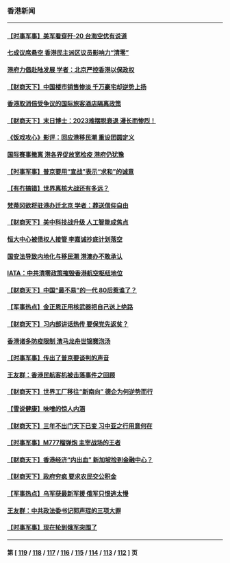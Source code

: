 ### 香港新闻
---
#### [【时事军事】美军看穿歼-20 台海空优有说道](../../pages/ncid1349362/n13832230.md) 
#### [七成议席悬空 香港民主派区议员影响力“清零”](../../pages/ncid1349362/n13832208.md) 
#### [港府力倡赴陆发展 学者：北京严控香港以保政权](../../pages/ncid1349362/n13832164.md) 
#### [【财商天下】中国楼市销售惨淡 千万豪宅却逆势上扬](../../pages/ncid1349362/n13831609.md) 
#### [香港取消倍受争议的国际旅客酒店隔离政策](../../pages/ncid1349362/n13831269.md) 
#### [【财商天下】末日博士：2023难摆脱衰退 漫长而惨烈！](../../pages/ncid1349362/n13830702.md) 
#### [《饭戏攻心》影评：回应港移民潮 重设团圆定义](../../pages/ncid1349362/n13830735.md) 
#### [国际赛事撤离 港各界促放宽检疫 港府仍犹豫](../../pages/ncid1349362/n13830720.md) 
#### [【时事军事】普京要用“宣战”表示“求和”的诚意](../../pages/ncid1349362/n13830185.md) 
#### [【有冇搞错】世界离核大战还有多远？](../../pages/ncid1349362/n13830170.md) 
#### [梵蒂冈欲将驻港办迁北京 学者：葬送信仰自由](../../pages/ncid1349362/n13829405.md) 
#### [【财商天下】美中科技战升级 人工智能成焦点](../../pages/ncid1349362/n13829957.md) 
#### [恒大中心被债权人接管 李嘉诚抄底计划落空](../../pages/ncid1349362/n13829503.md) 
#### [国安法导致内地化与移民潮 港澳办不敢承认](../../pages/ncid1349362/n13829806.md) 
#### [IATA：中共清零政策摧毁香港航空枢纽地位](../../pages/ncid1349362/n13829669.md) 
#### [【财商天下】中国“最不易”的一代 80后惹谁了？](../../pages/ncid1349362/n13829078.md) 
#### [【军事热点】金正恩正用核武器把自己送上绝路](../../pages/ncid1349362/n13828765.md) 
#### [【财商天下】习内部讲话热传 要保党先返贫？](../../pages/ncid1349362/n13828509.md) 
#### [香港诸多防疫限制 渣马龙舟世锦赛泡汤](../../pages/ncid1349362/n13827513.md) 
#### [【时事军事】传出了普京要谈判的声音](../../pages/ncid1349362/n13827355.md) 
#### [王友群：香港民航客机被击落事件之回顾](../../pages/ncid1349362/n13827378.md) 
#### [【财商天下】世界工厂移往“新南向” 德企为何逆势而行](../../pages/ncid1349362/n13826798.md) 
#### [【雪说健康】味噌的惊人内涵](../../pages/ncid1349362/n13826045.md) 
#### [【财商天下】三年不出门天下已变 习中亚之行用意何在](../../pages/ncid1349362/n13825946.md) 
#### [【时事军事】M777榴弹炮 主宰战场的王者](../../pages/ncid1349362/n13825132.md) 
#### [【财商天下】香港经济“内出血” 新加坡捡到金融中心？](../../pages/ncid1349362/n13825124.md) 
#### [【财商天下】政府穷疯 要求农民交公积金](../../pages/ncid1349362/n13824290.md) 
#### [【军事热点】乌军获最新军援 俄军只恨逃太慢](../../pages/ncid1349362/n13823824.md) 
#### [王友群：中共政法委书记郭声琨的三项大罪](../../pages/ncid1349362/n13823608.md) 
#### [【时事军事】现在轮到俄军突围了](../../pages/ncid1349362/n13822390.md) 

---
#### 第 [ [119](./119.md) / [118](./118.md) / [117](./117.md) / [116](./116.md) / [115](./115.md) / [114](./114.md) / [113](./113.md) / [112](./112.md) ] 页
